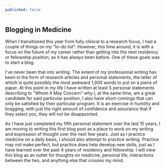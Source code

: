 ```yaml
---
published: false
---
```

## Blogging in Medicine

When I transitioned this year from fully clinical to a research focus, I had a couple of things on my "to-do list". However, this time around, it is with a focus on the future of my career rather than getting into the next residency or fellowship position, as it has always been before. One of these goals was to start a blog. 

I've never been that into writing. The extent of my professional writing has been in the form of research articles and personal statements, the latter of which is quite possibly the most awkward 1,000 words to put on a piece of paper. At this point in my life I have written at least 5 personal statements describing to "Whom It May Concern" why I, at the same time, am a great candidate for said particular position, I also have short-comings that can only be satisfied by their particular program. It is an exercise in humility and bragging, with just the right amount of confidence and assurance that if they select you, they will not be disappointed. 

As I have just completed my fifth personal statement over the last 15 years, I am moving to writing this first blog post as a place to work on my writing and expression of thought over the next few years. Just as I practice medicine on a daily basis, I should also attempt to practice writing. Practice may not make perfect, but practice does help develop new skills, just as I have learned over the past 4 years of residency and fellowship. I will view this blog as an outlet for thoughts on medicine, personal life, interactions between the two, and  anything else that crosses my mind.


